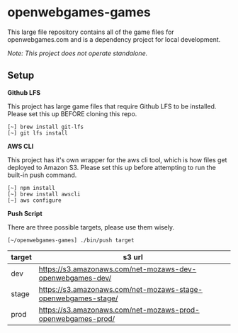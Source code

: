 
# openwebgames-games

This large file repository contains all of the game files for openwebgames.com and is a dependency project for local development.

_Note: This project does not operate standalone._

## Setup

__Github LFS__

This project has large game files that require Github LFS to be installed. Please set this up BEFORE cloning this repo.

```
[~] brew install git-lfs
[~] git lfs install
```

__AWS CLI__

This project has it's own wrapper for the aws cli tool, which is how files get deployed to Amazon S3. Please set this up before attempting to run the built-in push command.

```
[~] npm install
[~] brew install awscli
[~] aws configure
```

__Push Script__

There are three possible targets, please use them wisely.

```
[~/openwebgames-games] ./bin/push target
```

target	| s3 url
---		| ---
dev		| https://s3.amazonaws.com/net-mozaws-dev-openwebgames-dev/
stage	| https://s3.amazonaws.com/net-mozaws-stage-openwebgames-stage/
prod	| https://s3.amazonaws.com/net-mozaws-prod-openwebgames-prod/

